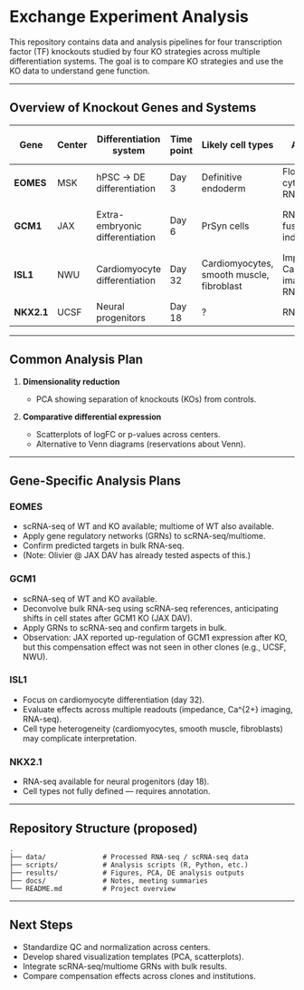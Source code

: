 # Exchange Experiment Analysis

This repository contains data and analysis pipelines for four transcription factor (TF) knockouts studied by four KO strategies across multiple differentiation systems. The goal is to compare KO strategies and use the KO data to understand gene function.

---

## Overview of Knockout Genes and Systems

| Gene   | Center | Differentiation system                   | Time point | Likely cell types                          | Assays                          | Known target genes?             |
|--------|--------|-------------------------------------------|------------|--------------------------------------------|---------------------------------|---------------------------------|
| **EOMES** | MSK    | hPSC → DE differentiation               | Day 3      | Definitive endoderm                        | Flow cytometry, RNA-seq          | SOX17                          |
| **GCM1**  | JAX    | Extra-embryonic differentiation         | Day 6      | PrSyn cells                                | RNA-seq, fusion index            | PGF, PRR9, TWIST2, LMO2         |
| **ISL1**  | NWU    | Cardiomyocyte differentiation           | Day 32     | Cardiomyocytes, smooth muscle, fibroblast  | Impedance, Ca²⁺ imaging, RNA-seq | —                               |
| **NKX2.1**| UCSF   | Neural progenitors                     | Day 18     | ?                                          | RNA-seq                         | —                               |

---

## Common Analysis Plan

1. **Dimensionality reduction**  
   - PCA showing separation of knockouts (KOs) from controls.

2. **Comparative differential expression**  
   - Scatterplots of logFC or p-values across centers.  
   - Alternative to Venn diagrams (reservations about Venn).  



---

## Gene-Specific Analysis Plans

### EOMES
- scRNA-seq of WT and KO available; multiome of WT also available.  
- Apply gene regulatory networks (GRNs) to scRNA-seq/multiome.  
- Confirm predicted targets in bulk RNA-seq.  
- (Note: Olivier @ JAX DAV has already tested aspects of this.)

### GCM1
- scRNA-seq of WT and KO available.  
- Deconvolve bulk RNA-seq using scRNA-seq references, anticipating shifts in cell states after GCM1 KO (JAX DAV).  
- Apply GRNs to scRNA-seq and confirm targets in bulk.  
- Observation: JAX reported up-regulation of GCM1 expression after KO, but this compensation effect was not seen in other clones (e.g., UCSF, NWU).  

### ISL1
- Focus on cardiomyocyte differentiation (day 32).  
- Evaluate effects across multiple readouts (impedance, Ca^{2+} imaging, RNA-seq).  
- Cell type heterogeneity (cardiomyocytes, smooth muscle, fibroblasts) may complicate interpretation.  

### NKX2.1
- RNA-seq available for neural progenitors (day 18).  
- Cell types not fully defined — requires annotation.  

---

## Repository Structure (proposed)

```
.
├── data/              # Processed RNA-seq / scRNA-seq data
├── scripts/           # Analysis scripts (R, Python, etc.)
├── results/           # Figures, PCA, DE analysis outputs
├── docs/              # Notes, meeting summaries
└── README.md          # Project overview
```

---

## Next Steps
- Standardize QC and normalization across centers.  
- Develop shared visualization templates (PCA, scatterplots).  
- Integrate scRNA-seq/multiome GRNs with bulk results.  
- Compare compensation effects across clones and institutions.  
